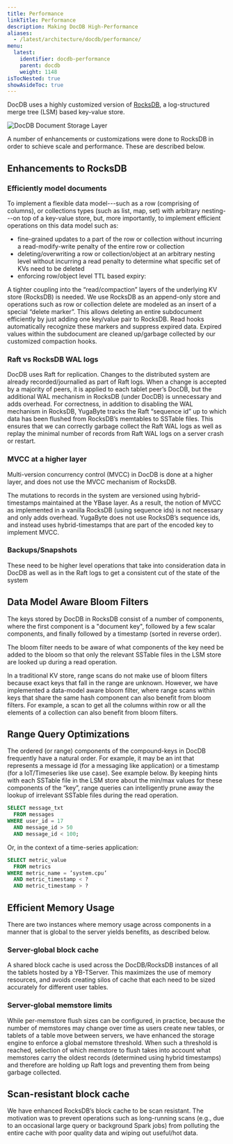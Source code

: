 ```yaml
---
title: Performance
linkTitle: Performance
description: Making DocDB High-Performance
aliases:
  - /latest/architecture/docdb/performance/
menu:
  latest:
    identifier: docdb-performance
    parent: docdb
    weight: 1148
isTocNested: true
showAsideToc: true
---
```


DocDB uses a highly customized version of [RocksDB](http://rocksdb.org/), a log-structured merge tree (LSM) based key-value store.

![DocDB Document Storage Layer](/images/architecture/docdb-rocksdb.png)

A number of enhancements or customizations were done to RocksDB in order to schieve scale and performance. These are described below.

## Enhancements to RocksDB

### Efficiently model documents

To implement a flexible data
model---such as a row (comprising of columns), or collections types (such as list, map, set) with
arbitrary nesting---on top of a key-value store, but, more importantly, to implement efficient
operations on this data model such as:

* fine-grained updates to a part of the row or collection without incurring a read-modify-write
  penalty of the entire row or collection
* deleting/overwriting a row or collection/object at an arbitrary nesting level without incurring a
  read penalty to determine what specific set of KVs need to be deleted
* enforcing row/object level TTL based expiry:
  
A tighter coupling into the “read/compaction” layers of the underlying KV store (RocksDB) is needed.
We use RocksDB as an append-only store and operations such as row or collection delete are modeled
as an insert of a special “delete marker”.  This allows deleting an entire subdocument efficiently
by just adding one key/value pair to RocksDB. Read hooks automatically recognize these markers and
suppress expired data. Expired values within the subdocument are cleaned up/garbage collected by our
customized compaction hooks.


### Raft vs RocksDB WAL logs

DocDB uses Raft for replication. Changes to the distributed system are already recorded/journalled as part of Raft logs. When a change is accepted by a majority of peers, it is applied to each tablet peer’s DocDB, but the additional WAL mechanism in RocksDB (under DocDB) is unnecessary and adds overhead.
For correctness, in addition to disabling the WAL mechanism in RocksDB, YugaByte tracks the Raft
“sequence id” up to which data has been flushed from RocksDB’s memtables to SSTable files. This
ensures that we can correctly garbage collect the Raft WAL logs as well as replay the minimal number
of records from Raft WAL logs on a server crash or restart.

### MVCC at a higher layer 

Multi-version concurrency control (MVCC) in DocDB is done at a higher layer, and does not use the MVCC mechanism of RocksDB.

The mutations to records in the
system are versioned using hybrid-timestamps maintained at the YBase layer. As a result, the notion
of MVCC as implemented in a vanilla RocksDB (using sequence ids) is not necessary and only adds
overhead. YugaByte does not use RocksDB’s sequence ids, and instead uses hybrid-timestamps that are
part of the encoded key to implement MVCC.

### Backups/Snapshots
These need to be higher level operations that take into consideration data in
  DocDB as well as in the Raft logs to get a consistent cut of the state of the system


## Data Model Aware Bloom Filters

The keys stored by DocDB in RocksDB consist of a number of components, where the first component is a "document key", followed by a few scalar components, and finally followed by a timestamp (sorted in reverse order).

The bloom filter needs to be aware of what components of the key need be added to the bloom so that only the relevant SSTable files in the LSM store are looked up during a read operation.

In a traditional KV store, range scans do not make use of bloom filters because exact keys that fall in the range are unknown. However, we have implemented a data-model aware bloom filter, where range scans within keys that share the same hash component can also benefit from bloom filters. For example, a scan to get all the columns within row or all the elements of a collection can also benefit from bloom filters.

## Range Query Optimizations

 The ordered (or range) components of the compound-keys in DocDB frequently have a natural order. For example, it may be an int that represents a message id (for a messaging like application) or a timestamp (for a IoT/Timeseries like use case). See example below. By keeping hints with each SSTable file in the LSM store about the min/max values for these components of the “key”, range queries can intelligently prune away the lookup of irrelevant SSTable files during the read operation.

```sql
SELECT message_txt
  FROM messages
WHERE user_id = 17
  AND message_id > 50
  AND message_id < 100;
```

Or, in the context of a time-series application:
```sql
SELECT metric_value
  FROM metrics
WHERE metric_name = ’system.cpu’
  AND metric_timestamp < ?
  AND metric_timestamp > ?
```

## Efficient Memory Usage

There are two instances where memory usage across components in a manner that is global to the server yields benefits, as described below.


### Server-global block cache

A shared block cache is used across the
DocDB/RocksDB instances of all the tablets hosted by a YB-TServer. This maximizes the use of memory
resources, and avoids creating silos of cache that each need to be sized accurately for different
user tables.

### Server-global memstore limits

While per-memstore flush sizes can be
configured, in practice, because the number of memstores may change over time as users create new
tables, or tablets of a table move between servers, we have enhanced the storage engine to enforce a
global memstore threshold. When such a threshold is reached, selection of which memstore to flush
takes into account what memstores carry the oldest records (determined using hybrid timestamps) and
therefore are holding up Raft logs and preventing them from being garbage collected.

## Scan-resistant block cache

We have enhanced RocksDB’s block cache to be scan resistant. The motivation was to prevent operations such as long-running scans (e.g., due to an occasional large query or background Spark jobs) from polluting the entire cache with poor quality data and wiping out useful/hot data.


